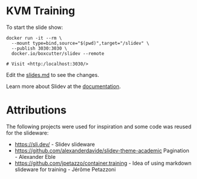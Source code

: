 # KVM Training

To start the slide show:

```
docker run -it --rm \
  --mount type=bind,source="$(pwd)",target="/slidev" \
  --publish 3030:3030 \
  docker.io/boxcutter/slidev --remote

# Visit <http:/localhost:3030/>
```

Edit the [slides.md](./slides.md) to see the changes.

Learn more about Slidev at the [documentation](https://sli.dev/).

# Attributions

The following projects were used for inspiration and some code was
reused for the slideware:

- https://sli.dev/ - Slidev slideware
- https://github.com/alexanderdavide/slidev-theme-academic  Pagination  - Alexander Eble
- https://github.com/jpetazzo/container.training - Idea of using markdown slideware for training - Jérôme Petazzoni
